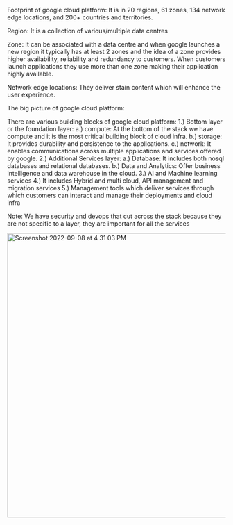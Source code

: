 Footprint of google cloud platform: It is in 20 regions, 61 zones, 134 network edge locations, and 200+ countries and territories.

Region: It is a collection of various/multiple data centres

Zone: It can be associated with a data centre and when google launches a new region it typically has at least 2 zones and the idea of a zone provides higher
availability, reliability and redundancy to customers. When customers launch applications they use more than one zone making their application highly
available.

Network edge locations: They deliver stain content which will enhance the user
experience.

The big picture of google cloud platform:

There are various building blocks of google cloud platform:
1.) Bottom layer or the foundation layer:
a.) compute: At the bottom of the stack we have compute and it is the most critical building block of cloud infra.
b.) storage: It provides durability and persistence to the applications.
c.) network: It enables communications across multiple applications and services offered by google.
2.) Additional Services layer:
a.) Database: It includes both nosql databases and relational databases.
b.) Data and Analytics: Offer business intelligence and data warehouse in the cloud.
3.) AI and Machine learning services
4.) It includes Hybrid and multi cloud, API management and migration services
5.) Management tools which deliver services through which customers can interact and manage their deployments and cloud infra

Note: We have security and devops that cut across the stack because they are not specific to a layer, they are important for all the services 


<img width="655" alt="Screenshot 2022-09-08 at 4 31 03 PM" src="https://user-images.githubusercontent.com/99721005/189105970-3671e50a-a7f0-4b80-b527-4014058fe5b7.png">

